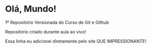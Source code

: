 # Olá, Mundo!
 1º Repositório Versionada do Curso de Git e Github

Repositório criado durante aula ao vivo!

Essa linha eu adicionei diretamente pelo site QUE IMPRESSIONANTE!
